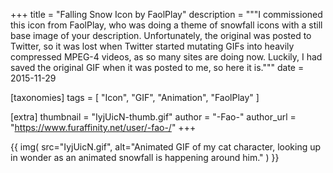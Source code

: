 +++
title = "Falling Snow Icon by FaolPlay"
description = """I commissioned this icon from FaolPlay, who was doing a theme of snowfall icons with a still base image of your description. Unfortunately, the original was posted to Twitter, so it was lost when Twitter started mutating GIFs into heavily compressed MPEG-4 videos, as so many sites are doing now. Luckily, I had saved the original GIF when it was posted to me, so here it is."""
date = 2015-11-29

[taxonomies]
tags = [
    "Icon", "GIF", "Animation", "FaolPlay"
]

[extra]
thumbnail = "IyjUicN-thumb.gif"
author = "-Fao-"
author_url = "https://www.furaffinity.net/user/-fao-/"
+++

{{
    img(
        src="IyjUicN.gif",
        alt="Animated GIF of my cat character, looking up in wonder as an animated snowfall is happening around him."
    )
}}
